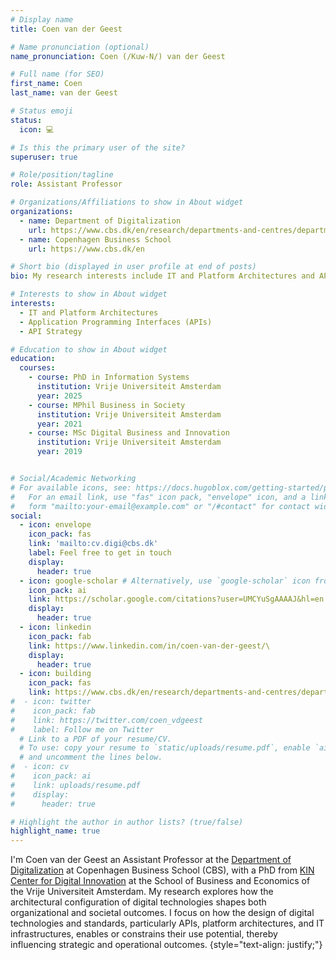 ```yaml
---
# Display name
title: Coen van der Geest

# Name pronunciation (optional)
name_pronunciation: Coen (/Kuw-N/) van der Geest

# Full name (for SEO)
first_name: Coen
last_name: van der Geest

# Status emoji
status:
  icon: 💻

# Is this the primary user of the site?
superuser: true

# Role/position/tagline
role: Assistant Professor

# Organizations/Affiliations to show in About widget
organizations:
  - name: Department of Digitalization
    url: https://www.cbs.dk/en/research/departments-and-centres/department-of-digitalization
  - name: Copenhagen Business School
    url: https://www.cbs.dk/en

# Short bio (displayed in user profile at end of posts)
bio: My research interests include IT and Platform Architectures and API Strategy.

# Interests to show in About widget
interests:
  - IT and Platform Architectures
  - Application Programming Interfaces (APIs)
  - API Strategy

# Education to show in About widget
education:
  courses:
    - course: PhD in Information Systems
      institution: Vrije Universiteit Amsterdam
      year: 2025
    - course: MPhil Business in Society
      institution: Vrije Universiteit Amsterdam
      year: 2021
    - course: MSc Digital Business and Innovation
      institution: Vrije Universiteit Amsterdam
      year: 2019


# Social/Academic Networking
# For available icons, see: https://docs.hugoblox.com/getting-started/page-builder/#icons
#   For an email link, use "fas" icon pack, "envelope" icon, and a link in the
#   form "mailto:your-email@example.com" or "/#contact" for contact widget.
social:
  - icon: envelope
    icon_pack: fas
    link: 'mailto:cv.digi@cbs.dk'
    label: Feel free to get in touch
    display:
      header: true
  - icon: google-scholar # Alternatively, use `google-scholar` icon from `ai` icon pack
    icon_pack: ai
    link: https://scholar.google.com/citations?user=UMCYuSgAAAAJ&hl=en
    display:
      header: true
  - icon: linkedin
    icon_pack: fab
    link: https://www.linkedin.com/in/coen-van-der-geest/\
    display:
      header: true
  - icon: building
    icon_pack: fas
    link: https://www.cbs.dk/en/research/departments-and-centres/department-of-digitalization/staff/assistant-professor
#  - icon: twitter
#    icon_pack: fab
#    link: https://twitter.com/coen_vdgeest
#    label: Follow me on Twitter
  # Link to a PDF of your resume/CV.
  # To use: copy your resume to `static/uploads/resume.pdf`, enable `ai` icons in `params.yaml`,
  # and uncomment the lines below.
#  - icon: cv
#    icon_pack: ai
#    link: uploads/resume.pdf
#    display:
#      header: true

# Highlight the author in author lists? (true/false)
highlight_name: true
---
```


I'm Coen van der Geest an Assistant Professor at the [Department of Digitalization](https://www.cbs.dk/en/research/departments-and-centres/department-of-digitalization) at Copenhagen Business School (CBS), with a PhD from [KIN Center for Digital Innovation](https://www.kinresearch.nl) at the School of Business and Economics of the Vrije Universiteit Amsterdam. My research explores how the architectural configuration of digital technologies shapes both organizational and societal outcomes. I focus on how the design of digital technologies and standards, particularly APIs, platform architectures, and IT infrastructures, enables or constrains their use potential, thereby influencing strategic and operational outcomes.
{style="text-align: justify;"}
